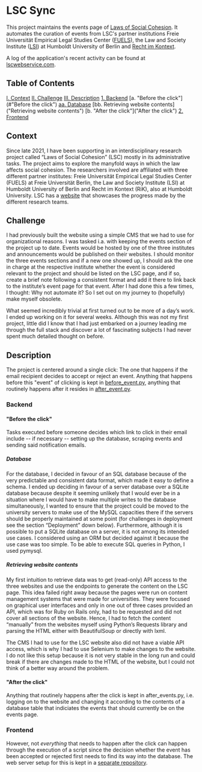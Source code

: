# LSC Sync

This project maintains the events page of <a href="https://www.laws-of-social-cohesion.de/Events/index.html">Laws of Social Cohesion</a>. It automates the curation of events from LSC's partner institutions Freie Universität Empirical Legal Studies Center (<a href="https://www.jura.fu-berlin.de/en/forschung/fuels">FUELS</a>), the Law and Society Institute (<a href="https://www.rewi.hu-berlin.de/en/lf/oe/lsi?set_language=en">LSI</a>) at Humboldt University of Berlin and <a href="https://www.rechtimkontext.de/en/start/">Recht im Kontext</a>. 

A log of the application's recent activity can be found at <a href="https://www.lscwebservice.com">lscwebservice.com</a>.

## Table of Contents

[I. Context](#context)
[II. Challenge](#challenge)
[III. Description](#description)
[1. Backend](#Backend)
[a. "Before the click"](#"Before the click")
[aa. Database](#Database)
[bb. Retrieving website contents]("Retrieving website contents")
[b. "After the click"]("After the click")
[2. Frontend](#Frontend)

## Context

Since late 2021, I have been supporting in an interdisciplinary research project called “Laws of Social Cohesion” (LSC) mostly in its administrative tasks. The project aims to explore the manyfold ways in which the law affects social cohesion. The researchers involved are affiliated with three different partner institutes: Freie Universität Empirical Legal Studies Center (FUELS) at Freie Universität Berlin, the Law and Society Institute (LSI) at Humboldt University of Berlin and Recht im Kontext (RiK), also at Humboldt University. LSC has a <a href="https://www.laws-of-social-cohesion.de/About-us/index.html">website</a> that showcases the progress made by the different research teams.

## Challenge

I had previously built the website using a simple CMS that we had to use for organizational reasons. I was tasked i.a. with keeping the events section of the project up to date. Events would be hosted by one of the three institutes and announcements would be published on their websites. I should monitor the three events sections and if a new one showed up, I should ask the one in charge at the respective institute whether the event is considered relevant to the project and should be listed on the LSC page, and if so, create a brief note following a consistent format and add it there to link back to the institute’s event page for that event. After I had done this a few times, I thought: Why not automate it? So I set out on my journey to (hopefully) make myself obsolete.

What seemed incredibly trivial at first turned out to be more of a day’s work. I ended up working on it for several weeks. Although this was not my first project, little did I know that I had just embarked on a journey leading me through the full stack and discover a lot of fascinating subjects I had never spent much detailed thought on before.

## Description

The project is centered around a single click: The one that happens if the email recipient decides to accept or reject an event. Anything that happens before this "event" of clicking is kept in <a href="https://github.com/KensingtonOscupant/lsc/blob/main/before_event.py">before_event.py</a>, anything that routinely happens after it resides in <a href="https://github.com/KensingtonOscupant/lsc/blob/main/after_event.py">after_event.py</a>. 

### Backend

#### "Before the click"

Tasks executed before someone decides which link to click in their email include -- if necessary -- setting up the database, scraping events and sending said notification emails.

##### Database

For the database, I decided in favour of an SQL database because of the very predictable and consistent data format, which made it easy to define a schema. I ended up deciding in favour of a server database over a SQLite database because despite it seeming unlikely that I would ever be in a situation where I would have to make multiple writes to the database simultaneously, I wanted to ensure that the project could be moved to the university servers to make use of the MySQL capacities there if the servers should be properly maintained at some point (for challenges in deployment see the section “Deployment” down below). Furthermore, although it is possible to put a SQLite database on a server, it is not among its intended use cases. I considered using an ORM but decided against it because the use case was too simple. To be able to execute SQL queries in Python, I used pymysql.

##### Retrieving website contents

My first intuition to retrieve data was to get (read-only) API access to the three websites and use the endpoints to generate the content on the LSC page. This idea failed right away because the pages were run on content management systems that were made for universities. They were focused on graphical user interfaces and only in one out of three cases provided an API, which was for Ruby on Rails only, had to be requested and did not cover all sections of the website. Hence, I had to fetch the content “manually” from the websites myself using Python’s Requests library and parsing the HTML either with BeautifulSoup or directly with lxml. 

The CMS I had to use for the LSC website also did not have a viable API access, which is why I had to use Selenium to make changes to the website. I do not like this setup because it is not very stable in the long run and could break if there are changes made to the HTML of the website, but I could not think of a better way around the problem.

#### "After the click"

Anything that routinely happens after the click is kept in after_events.py, i.e. logging on to the website and changing it according to the contents of a database table that indiciates the events that should currently be on the events page.

### Frontend

However, not _everything_ that needs to happen after the click can happen through the execution of a script since the decision whether the event has been accepted or rejected first needs to find its way into the database. The web server setup for this is kept in a <a href="https://github.com/KensingtonOscupant/lsc-webserver">separate repository</a>.
